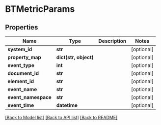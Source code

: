 # BTMetricParams

## Properties
Name | Type | Description | Notes
------------ | ------------- | ------------- | -------------
**system_id** | **str** |  | [optional] 
**property_map** | **dict(str, object)** |  | [optional] 
**event_type** | **int** |  | [optional] 
**document_id** | **str** |  | [optional] 
**element_id** | **str** |  | [optional] 
**event_name** | **str** |  | [optional] 
**event_namespace** | **str** |  | [optional] 
**event_time** | **datetime** |  | [optional] 

[[Back to Model list]](../README.md#documentation-for-models) [[Back to API list]](../README.md#documentation-for-api-endpoints) [[Back to README]](../README.md)


